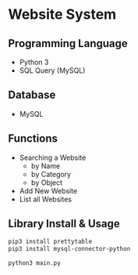 # Website System

## Programming Language

- Python 3
- SQL Query (MySQL)

## Database

- MySQL

## Functions

- Searching a Website
  - by Name
  - by Category
  - by Object
- Add New Website
- List all Websites

## Library Install & Usage

```bash
pip3 install prettytable
pip3 install mysql-connector-python

python3 main.py
```
